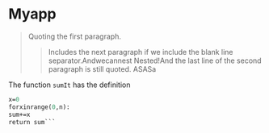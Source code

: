# Myapp
> Quoting the first paragraph.
>
>>Includes the next paragraph if we include the blank line separator.Andwecannest
>> Nested!And the last line of the second paragraph is still quoted.
ASASa


The function `sumIt` has the definition
```def sumIt(n):
x=0
forxinrange(0,n):
sum+=x
return sum```
